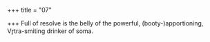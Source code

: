 +++
title = "07"

+++
Full of resolve is the belly of the powerful, (booty-)apportioning,  
Vr̥tra-smiting drinker of soma.  